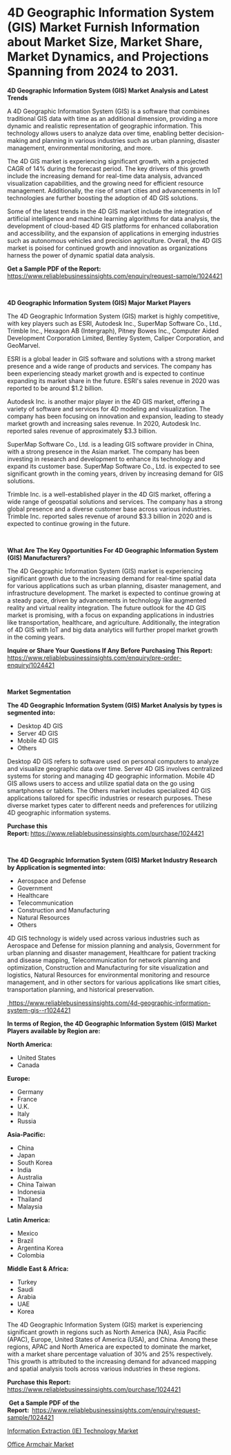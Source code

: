 <p><h1>4D Geographic Information System (GIS) Market Furnish Information about Market Size, Market Share, Market Dynamics, and Projections Spanning from 2024 to 2031.</h1></p><p><strong>4D Geographic Information System (GIS) Market Analysis and Latest Trends</strong></p>
<p><p>A 4D Geographic Information System (GIS) is a software that combines traditional GIS data with time as an additional dimension, providing a more dynamic and realistic representation of geographic information. This technology allows users to analyze data over time, enabling better decision-making and planning in various industries such as urban planning, disaster management, environmental monitoring, and more.</p><p>The 4D GIS market is experiencing significant growth, with a projected CAGR of 14% during the forecast period. The key drivers of this growth include the increasing demand for real-time data analysis, advanced visualization capabilities, and the growing need for efficient resource management. Additionally, the rise of smart cities and advancements in IoT technologies are further boosting the adoption of 4D GIS solutions.</p><p>Some of the latest trends in the 4D GIS market include the integration of artificial intelligence and machine learning algorithms for data analysis, the development of cloud-based 4D GIS platforms for enhanced collaboration and accessibility, and the expansion of applications in emerging industries such as autonomous vehicles and precision agriculture. Overall, the 4D GIS market is poised for continued growth and innovation as organizations harness the power of dynamic spatial data analysis.</p></p>
<p><strong>Get a Sample PDF of the Report:&nbsp;</strong> <a href="https://www.reliablebusinessinsights.com/enquiry/request-sample/1024421">https://www.reliablebusinessinsights.com/enquiry/request-sample/1024421</a></p>
<p>&nbsp;</p>
<p><strong>4D Geographic Information System (GIS) Major Market Players</strong></p>
<p><p>The 4D Geographic Information System (GIS) market is highly competitive, with key players such as ESRI, Autodesk Inc., SuperMap Software Co., Ltd., Trimble Inc., Hexagon AB (Intergraph), Pitney Bowes Inc., Computer Aided Development Corporation Limited, Bentley System, Caliper Corporation, and GeoMarvel.</p><p>ESRI is a global leader in GIS software and solutions with a strong market presence and a wide range of products and services. The company has been experiencing steady market growth and is expected to continue expanding its market share in the future. ESRI's sales revenue in 2020 was reported to be around $1.2 billion.</p><p>Autodesk Inc. is another major player in the 4D GIS market, offering a variety of software and services for 4D modeling and visualization. The company has been focusing on innovation and expansion, leading to steady market growth and increasing sales revenue. In 2020, Autodesk Inc. reported sales revenue of approximately $3.3 billion.</p><p>SuperMap Software Co., Ltd. is a leading GIS software provider in China, with a strong presence in the Asian market. The company has been investing in research and development to enhance its technology and expand its customer base. SuperMap Software Co., Ltd. is expected to see significant growth in the coming years, driven by increasing demand for GIS solutions.</p><p>Trimble Inc. is a well-established player in the 4D GIS market, offering a wide range of geospatial solutions and services. The company has a strong global presence and a diverse customer base across various industries. Trimble Inc. reported sales revenue of around $3.3 billion in 2020 and is expected to continue growing in the future.</p></p>
<p>&nbsp;</p>
<p><strong>What Are The Key Opportunities For 4D Geographic Information System (GIS) Manufacturers?</strong></p>
<p><p>The 4D Geographic Information System (GIS) market is experiencing significant growth due to the increasing demand for real-time spatial data for various applications such as urban planning, disaster management, and infrastructure development. The market is expected to continue growing at a steady pace, driven by advancements in technology like augmented reality and virtual reality integration. The future outlook for the 4D GIS market is promising, with a focus on expanding applications in industries like transportation, healthcare, and agriculture. Additionally, the integration of 4D GIS with IoT and big data analytics will further propel market growth in the coming years.</p></p>
<p><strong>Inquire or Share Your Questions If Any Before Purchasing This Report:</strong> <a href="https://www.reliablebusinessinsights.com/enquiry/pre-order-enquiry/1024421">https://www.reliablebusinessinsights.com/enquiry/pre-order-enquiry/1024421</a></p>
<p>&nbsp;</p>
<p><strong>Market Segmentation</strong></p>
<p><strong>The 4D Geographic Information System (GIS) Market Analysis by types is segmented into:</strong></p>
<p><ul><li>Desktop 4D GIS</li><li>Server 4D GIS</li><li>Mobile 4D GIS</li><li>Others</li></ul></p>
<p><p>Desktop 4D GIS refers to software used on personal computers to analyze and visualize geographic data over time. Server 4D GIS involves centralized systems for storing and managing 4D geographic information. Mobile 4D GIS allows users to access and utilize spatial data on the go using smartphones or tablets. The Others market includes specialized 4D GIS applications tailored for specific industries or research purposes. These diverse market types cater to different needs and preferences for utilizing 4D geographic information systems.</p></p>
<p><strong>Purchase this Report:&nbsp;</strong><a href="https://www.reliablebusinessinsights.com/purchase/1024421">https://www.reliablebusinessinsights.com/purchase/1024421</a></p>
<p>&nbsp;</p>
<p><strong>The 4D Geographic Information System (GIS) Market Industry Research by Application is segmented into:</strong></p>
<p><ul><li>Aerospace and Defense</li><li>Government</li><li>Healthcare</li><li>Telecommunication</li><li>Construction and Manufacturing</li><li>Natural Resources</li><li>Others</li></ul></p>
<p><p>4D GIS technology is widely used across various industries such as Aerospace and Defense for mission planning and analysis, Government for urban planning and disaster management, Healthcare for patient tracking and disease mapping, Telecommunication for network planning and optimization, Construction and Manufacturing for site visualization and logistics, Natural Resources for environmental monitoring and resource management, and in other sectors for various applications like smart cities, transportation planning, and historical preservation.</p></p>
<p><a href="https://www.reliablebusinessinsights.com/4d-geographic-information-system-gis--r1024421">&nbsp;https://www.reliablebusinessinsights.com/4d-geographic-information-system-gis--r1024421</a></p>
<p><strong>In terms of Region, the 4D Geographic Information System (GIS) Market Players available by Region are:</strong></p>
<p>
    <p> <strong> North America: </strong>
        <ul>
            <li>United States</li>
            <li>Canada</li>
        </ul>
        </p> 
    <p> <strong> Europe: </strong>
        <ul>
            <li>Germany</li>
            <li>France</li>
            <li>U.K.</li>
            <li>Italy</li>
            <li>Russia</li>
        </ul>
        </p> 
    <p> <strong> Asia-Pacific: </strong>
        <ul>
            <li>China</li>
            <li>Japan</li>
            <li>South Korea</li>
            <li>India</li>
            <li>Australia</li>
            <li>China Taiwan</li>
            <li>Indonesia</li>
            <li>Thailand</li>
            <li>Malaysia</li>
        </ul>
        </p> 
    <p> <strong> Latin America: </strong>
        <ul>
            <li>Mexico</li>
            <li>Brazil</li>
            <li>Argentina Korea</li>
            <li>Colombia</li>
        </ul>
        </p> 
    <p> <strong> Middle East & Africa: </strong>
        <ul>
            <li>Turkey</li>
            <li>Saudi</li>
            <li>Arabia</li>
            <li>UAE</li>
            <li>Korea</li>
        </ul>
    </p>
    </p>
<p><p>The 4D Geographic Information System (GIS) market is experiencing significant growth in regions such as North America (NA), Asia Pacific (APAC), Europe, United States of America (USA), and China. Among these regions, APAC and North America are expected to dominate the market, with a market share percentage valuation of 30% and 25% respectively. This growth is attributed to the increasing demand for advanced mapping and spatial analysis tools across various industries in these regions.</p></p>
<p><strong>Purchase this Report: </strong><a href="https://www.reliablebusinessinsights.com/purchase/1024421">https://www.reliablebusinessinsights.com/purchase/1024421</a></p>
<p>&nbsp;<strong>Get a Sample PDF of the Report:&nbsp;&nbsp;</strong><a href="https://www.reliablebusinessinsights.com/enquiry/request-sample/1024421">https://www.reliablebusinessinsights.com/enquiry/request-sample/1024421</a></p>
<p><strong></strong></p>
<p><p><a href="https://github.com/markusgodoy/Market-Research-Report-List-4/blob/main/information-extraction-ie-technology-market.md">Information Extraction (IE) Technology Market</a></p><p><a href="https://view.publitas.com/reportprime-1/office-armchair-market-trends-focusing-on-office-armchair-market-insight-and-forecast-analysis-2024-2031/">Office Armchair Market</a></p></p>
